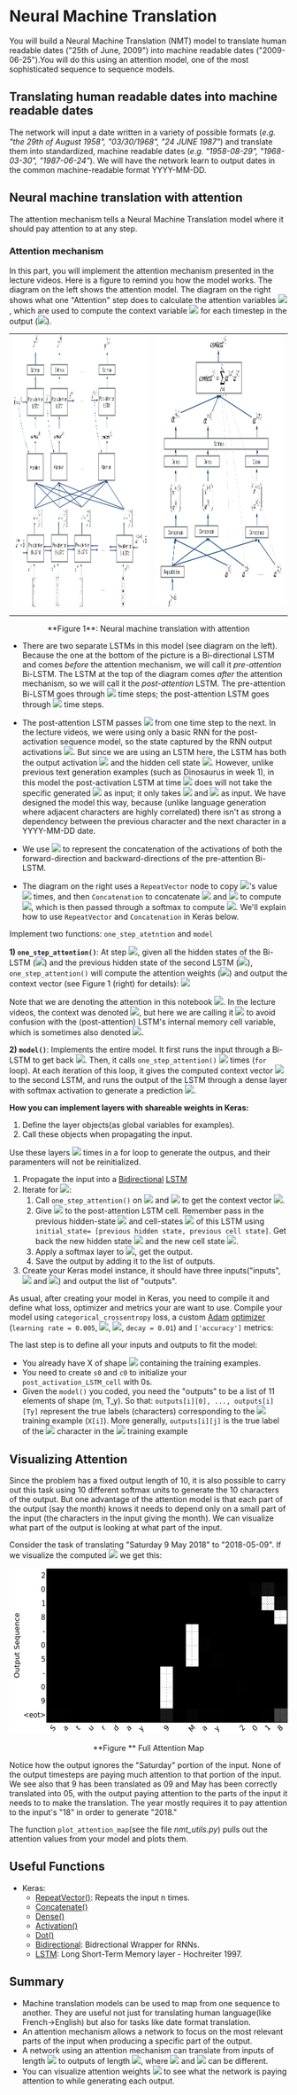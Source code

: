 # Neural Machine Translation

You will build a Neural Machine Translation (NMT) model to translate human readable dates ("25th of June, 2009") into machine readable dates ("2009-06-25").You will do this using an attention model, one of the most sophisticated sequence to sequence models.

## Translating human readable dates into machine readable dates
The network will input a date written in a variety of possible formats (*e.g. "the 29th of August 1958", "03/30/1968", "24 JUNE 1987"*) and translate them into standardized, machine readable dates (*e.g. "1958-08-29", "1968-03-30", "1987-06-24"*). We will have the network learn to output dates in the common machine-readable format YYYY-MM-DD. 

<!-- 
Take a look at [nmt_utils.py](./nmt_utils.py) to see all the formatting. Count and figure out how the formats work, you will need this knowledge later. !--> 

## Neural machine translation with attention

The attention mechanism tells a Neural Machine Translation model where it should pay attention to at any step.

### Attention mechanism

In this part, you will implement the attention mechanism presented in the lecture videos. Here is a figure to remind you how the model works. The diagram on the left shows the attention model. The diagram on the right shows what one "Attention" step does to calculate the attention variables <img src="https://latex.codecogs.com/gif.latex?\alpha^{\langle&space;t,&space;t'&space;\rangle}">, which are used to compute the context variable <img src="https://latex.codecogs.com/gif.latex?context^{\langle&space;t&space;\rangle}"> for each timestep in the output (<img src="https://latex.codecogs.com/gif.latex?t=1,&space;\ldots,&space;T_y">). 

<table>
<td> 
<img src="images/attn_model.png" style="width:500;height:500px;"> <br>
</td> 
<td> 
<img src="images/attn_mechanism.png" style="width:500;height:500px;"> <br>
</td> 
</table>
<caption><center> **Figure 1**: Neural machine translation with attention</center></caption>

- There are two separate LSTMs in this model (see diagram on the left). Because the one at the bottom of the picture is a Bi-directional LSTM and comes *before* the attention mechanism, we will call it *pre-attention* Bi-LSTM. The LSTM at the top of the diagram comes *after* the attention mechanism, so we will call it the *post-attention* LSTM. The pre-attention Bi-LSTM goes through <img src="https://latex.codecogs.com/gif.latex?T_x"> time steps; the post-attention LSTM goes through <img src="https://latex.codecogs.com/gif.latex?T_y"> time steps. 

- The post-attention LSTM passes <img src="https://latex.codecogs.com/gif.latex?s^{\langle&space;t&space;\rangle},&space;c^{\langle&space;t&space;\rangle}"> from one time step to the next. In the lecture videos, we were using only a basic RNN for the post-activation sequence model, so the state captured by the RNN output activations <img src="https://latex.codecogs.com/gif.latex?s^{\langle&space;t\rangle}">. But since we are using an LSTM here, the LSTM has both the output activation <img src="https://latex.codecogs.com/gif.latex?s^{\langle&space;t\rangle}"> and the hidden cell state <img src="https://latex.codecogs.com/gif.latex?c^{\langle&space;t\rangle}">. However, unlike previous text generation examples (such as Dinosaurus in week 1), in this model the post-activation LSTM at time <img src="https://latex.codecogs.com/gif.latex?t"> does will not take the specific generated <img src="https://latex.codecogs.com/gif.latex?y^{\langle&space;t-1&space;\rangle}"> as input; it only takes <img src="https://latex.codecogs.com/gif.latex?s^{\langle&space;t\rangle}"> and <img src="https://latex.codecogs.com/gif.latex?c^{\langle&space;t\rangle}"> as input. We have designed the model this way, because (unlike language generation where adjacent characters are highly correlated) there isn't as strong a dependency between the previous character and the next character in a YYYY-MM-DD date. 
- We use <img src="https://latex.codecogs.com/gif.latex?a^{\langle&space;t&space;\rangle}&space;=&space;[\overrightarrow{a}^{\langle&space;t&space;\rangle};&space;\overleftarrow{a}^{\langle&space;t&space;\rangle}]"> to represent the concatenation of the activations of both the forward-direction and backward-directions of the pre-attention Bi-LSTM. 
- The diagram on the right uses a `RepeatVector` node to copy <img src="https://latex.codecogs.com/gif.latex?s^{\langle&space;t-1&space;\rangle}">'s value <img src="https://latex.codecogs.com/gif.latex?T_x"> times, and then `Concatenation` to concatenate <img src="https://latex.codecogs.com/gif.latex?s^{\langle&space;t-1&space;\rangle}"> and <img src="https://latex.codecogs.com/gif.latex?a^{\langle&space;t&space;\rangle}"> to compute <img src="https://latex.codecogs.com/gif.latex?e^{\langle&space;t,&space;t'&space;\rangle}">, which is then passed through a softmax to compute <img src="https://latex.codecogs.com/gif.latex?\alpha^{\langle&space;t,&space;t'&space;\rangle}">. We'll explain how to use `RepeatVector` and `Concatenation` in Keras below.

Implement two functions: `one_step_atetntion` and `model`

**1) `one_step_attention()`**: At step <img src="https://latex.codecogs.com/gif.latex?t">, given all the hidden states of the Bi-LSTM (<img src="https://latex.codecogs.com/gif.latex?[a^{<1>},a^{<2>},&space;...,&space;a^{<T_x>}]">) and the previous hidden state of the second LSTM (<img src="https://latex.codecogs.com/gif.latex?s^{<t-1>}">), `one_step_attention()` will compute the attention weights (<img src="https://latex.codecogs.com/gif.latex?[\alpha^{<t,1>},\alpha^{<t,2>},&space;...,&space;\alpha^{<t,T_x>}]">) and output the context vector (see Figure  1 (right) for details):
<img src="https://latex.codecogs.com/gif.latex?context^{<t>}&space;=&space;\sum_{t'&space;=&space;0}^{T_x}&space;\alpha^{<t,t'>}a^{<t'>}\tag{1}">

Note that we are denoting the attention in this notebook <img src="https://latex.codecogs.com/gif.latex?context^{\langle&space;t&space;\rangle}">. In the lecture videos, the context was denoted <img src="https://latex.codecogs.com/gif.latex?c^{\langle&space;t&space;\rangle}">, but here we are calling it <img src="https://latex.codecogs.com/gif.latex?context^{\langle&space;t&space;\rangle}"> to avoid confusion with the (post-attention) LSTM's internal memory cell variable, which is sometimes also denoted <img src="https://latex.codecogs.com/gif.latex?c^{\langle&space;t&space;\rangle}">. 
  
**2) `model()`**: Implements the entire model. It first runs the input through a Bi-LSTM to get back <img src="https://latex.codecogs.com/gif.latex?[a^{<1>},a^{<2>},&space;...,&space;a^{<T_x>}]">. Then, it calls `one_step_attention()` <img src="https://latex.codecogs.com/gif.latex?T_y"> times (`for` loop). At each iteration of this loop, it gives the computed context vector <img src="https://latex.codecogs.com/gif.latex?c^{<t>}"> to the second LSTM, and runs the output of the LSTM through a dense layer with softmax activation to generate a prediction <img src="https://latex.codecogs.com/gif.latex?\hat{y}^{<t>}">.


**How you can implement layers with shareable weights in Keras:**

1. Define the layer objects(as global variables for examples).
2. Call these objects when propagating the input.

Use these layers <img src="https://latex.codecogs.com/gif.latex?T_y"> times in a for loop to generate the outpus, and their paramenters will not be reinitialized.

1. Propagate the input into a [Bidirectional](https://keras.io/layers/wrappers/#bidirectional) [LSTM](https://keras.io/layers/recurrent/#lstm)
2. Iterate for <img src="https://latex.codecogs.com/gif.latex?$t&space;=&space;0,&space;\dots,&space;T_y-1$">:
    1. Call `one_step_attention()` on <img src="https://latex.codecogs.com/gif.latex?$[\alpha^{<t,1>},\alpha^{<t,2>},&space;...,&space;\alpha^{<t,T_x>}]$"> and <img src="https://latex.codecogs.com/gif.latex?s^{<t-1>}"> to get the context vector <img src="https://latex.codecogs.com/gif.latex?context^{<t>}">.
    2. Give <img src="https://latex.codecogs.com/gif.latex?context^{<t>}"> to the post-attention LSTM cell. Remember pass in the previous hidden-state <img src="https://latex.codecogs.com/gif.latex?s^{\langle&space;t-1\rangle}"> and cell-states <img src="https://latex.codecogs.com/gif.latex?c^{\langle&space;t-1\rangle}"> of this LSTM using `initial_state= [previous hidden state, previous cell state]`. Get back the new hidden state <img src="https://latex.codecogs.com/gif.latex?s^{<t>}"> and the new cell state <img src="https://latex.codecogs.com/gif.latex?c^{<t>}">.
    3. Apply a softmax layer to <img src="https://latex.codecogs.com/gif.latex?s^{<t>}">, get the output. 
    4. Save the output by adding it to the list of outputs.
3. Create your Keras model instance, it should have three inputs("inputs",<img src="https://latex.codecogs.com/gif.latex?s^{<0>}"> and <img src="https://latex.codecogs.com/gif.latex?c^{<0>}">) and output the list of "outputs".

As usual, after creating your model in Keras, you need to compile it and define what loss, optimizer and metrics your are want to use. Compile your model using `categorical_crossentropy` loss, a custom [Adam](https://keras.io/optimizers/#adam) [optimizer](https://keras.io/optimizers/#usage-of-optimizers) (`learning rate = 0.005`, <img src="https://latex.codecogs.com/gif.latex?beta_1&space;=&space;0.9">, <img src="https://latex.codecogs.com/gif.latex?beta_2&space;=&space;0.999">, `decay = 0.01`)  and `['accuracy']` metrics:

The last step is to define all your inputs and outputs to fit the model:
- You already have X of shape <img src="https://latex.codecogs.com/gif.latex?(m&space;=&space;10000,&space;T_x&space;=&space;30)"> containing the training examples.
- You need to create `s0` and `c0` to initialize your `post_activation_LSTM_cell` with 0s.
- Given the `model()` you coded, you need the "outputs" to be a list of 11 elements of shape (m, T_y). So that: `outputs[i][0], ..., outputs[i][Ty]` represent the true labels (characters) corresponding to the <img src="https://latex.codecogs.com/gif.latex?i^{th}"> training example (`X[i]`). More generally, `outputs[i][j]` is the true label of the <img src="https://latex.codecogs.com/gif.latex?j^{th}"> character in the <img src="https://latex.codecogs.com/gif.latex?i^{th}"> training example

## Visualizing Attention

Since the problem has a fixed output length of 10, it is also possible to carry out this task using 10 different softmax units to generate the 10 characters of the output. But one advantage of the attention model is that each part of the output (say the month) knows it needs to depend only on a small part of the input (the characters in the input giving the month). We can  visualize what part of the output is looking at what part of the input.

Consider the task of translating "Saturday 9 May 2018" to "2018-05-09". If we visualize the computed <img src="https://latex.codecogs.com/gif.latex?\alpha^{\langle&space;t,&space;t'&space;\rangle}"> we get this: 

<img src="images/date_attention.png" style="width:600;height:300px;"> <br>
<caption><center> **Figure ** Full Attention Map</center></caption>

Notice how the output ignores the "Saturday" portion of the input. None of the output timesteps are paying much attention to that portion of the input. We see also that 9 has been translated as 09 and May has been correctly translated into 05, with the output paying attention to the parts of the input it needs to to make the translation. The year mostly requires it to pay attention to the input's "18" in order to generate "2018." 

The function `plot_attention_map`(see the file *nmt_utils.py*) pulls out the attention values from your model and plots them.

## Useful Functions
- Keras:
    - [RepeatVector()](https://keras.io/layers/core/#repeatvector): Repeats the input n times.
    - [Concatenate()](https://keras.io/layers/merge/#concatenate) 
    - [Dense()](https://keras.io/layers/core/#dense)
    - [Activation()](https://keras.io/layers/core/#activation)
    - [Dot()](https://keras.io/layers/merge/#dot)
    - [Bidirectional](https://keras.io/layers/wrappers/#bidirectional): Bidrectional Wrapper for RNNs. 
    - [LSTM](https://keras.io/layers/recurrent/#lstm): Long Short-Term Memory layer - Hochreiter 1997.

## Summary

- Machine translation models can be used to map from one sequence to another. They are useful not just for translating human language(like French->English) but also for tasks like date format translation.
- An attention mechanism allows a network to focus on the most relevant parts of the input when producing a specific part of the output.
- A network using an attention mechanism can translate from inputs of length <img src="https://latex.codecogs.com/gif.latex?T_x">  to outputs of length <img src="https://latex.codecogs.com/gif.latex?T_y">, where <img src="https://latex.codecogs.com/gif.latex?T_x">  and <img src="https://latex.codecogs.com/gif.latex?T_y"> can be different.
- You can visualize attention weights <img src="https://latex.codecogs.com/gif.latex?\alpha^{\langle&space;t,t'&space;\rangle}"> to see what the network is paying attention to while generating each output.



































